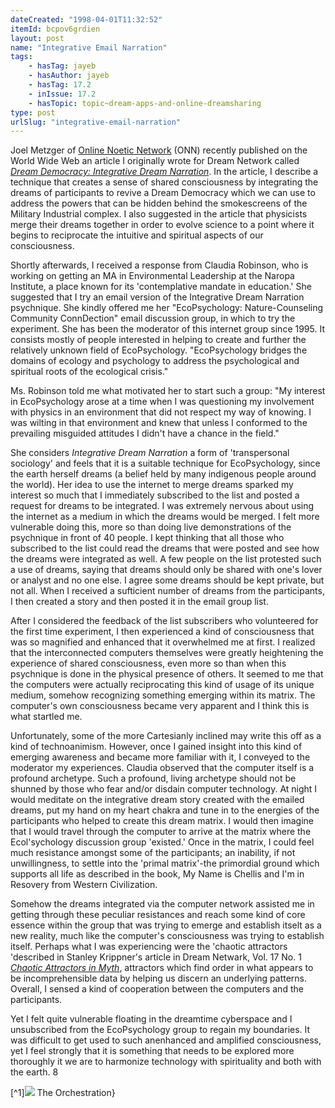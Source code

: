 ```yaml
---
dateCreated: "1998-04-01T11:32:52"
itemId: bcpov6grdien
layout: post
name: "Integrative Email Narration"
tags:
    - hasTag: jayeb
    - hasAuthor: jayeb
    - hasTag: 17.2
    - inIssue: 17.2
    - hasTopic: topic~dream-apps-and-online-dreamsharing
type: post
urlSlug: "integrative-email-narration"
---
```


Joel Metzger of [Online Noetic Network](https://web.archive.org/web/20000520075317/http://www.wisdomtalk.org:80/) (ONN) recently published on the World Wide Web an article I originally wrote for Dream Network called [_Dream Democracy: Integrative Dream Narration_](../bcpov6grddem/dream-democracy-integrative-dream-narration). In the article, I describe a technique that creates a sense of shared consciousness by integrating the dreams of participants to revive a Dream Democracy which we can use to address the powers that can be hidden behind the smokescreens of the Military Industrial complex. I also suggested in the article that physicists merge their dreams together in order to evolve science to a point where it begins to reciprocate the intuitive and spiritual aspects of our consciousness.

Shortly afterwards, I received a response from Claudia Robinson, who is working on getting an MA in Environmental Leadership at the Naropa Institute, a place known for its 'contemplative mandate in education.' She suggested that I try an email version of the Integrative Dream Narration psychnique. She kindly offered me her "EcoPsychology: Nature-Counseling Community ConnDection" email discussion group, in which to try the experiment. She has been the moderator of this internet group since 1995. It consists mostly of people interested in helping to create and further the relatively unknown field of EcoPsychology. "EcoPsychology bridges the domains of ecology and psychology to address the psychological and spiritual roots of the ecological crisis."

Ms. Robinson told me what motivated her to start such a group: "My interest in EcoPsychology arose at a time when I was questioning my involvement with physics in an environment that did not respect my way of knowing. I was wilting in that environment and knew that unless I conformed to the prevailing misguided attitudes I didn't have a chance in the field."

She considers _Integrative Dream Narration_ a form of 'transpersonal sociology' and feels that it is a suitable technique for EcoPsychology, since the earth herself dreams (a belief held by many indigenous people around the world). Her idea to use the internet to merge dreams sparked my interest so much that I immediately subscribed to the list and posted a request for dreams to be integrated. I was extremely nervous about using the internet as a medium in which the dreams would be merged. I felt more vulnerable doing this, more so than doing live demonstrations of the psychnique in front of 40 people. I kept thinking that all those who subscribed to the list could read the dreams that were posted and see how the dreams were integrated as well. A few people on the list protested such a use of dreams, saying that dreams should only be shared with one's lover or analyst and no one else. I agree some dreams should be kept private, but not all. When I received a sufticient number of dreams from the participants, I then created a story and then posted it in the email group list.

After I considered the feedback of the list subscribers who volunteered for the first time experiment, I then experienced a kind of consciousness that was so magnified and enhanced that it overwhelmed me at first. I realized that the interconnected computers themselves were greatly heightening the experience of shared consciousness, even more so than when this psychnique is done in the physical presence of others. It seemed to me that the computers were actually reciprocating this kind of usage of its unique medium, somehow recognizing something emerging within its matrix. The computer's own consciousness became very apparent and I think this is what startled me.

Unfortunately, some of the more Cartesianly inclined may write this off as a kind of technoanimism. However, once I gained insight into this kind of emerging awareness and became more familiar with it, I conveyed to the moderator my experiences. Claudia observed that the computer itself is a profound archetype. Such a profound, living archetype should not be shunned by those who fear and/or disdain computer technology.
At night I would meditate on the integrative dream story created with the emailed dreams, put my hand on my heart chakra and tune in to the energies of the participants who helped to create this dream matrix. I would then imagine that I would travel through the computer to arrive at the matrix where the Ecol'sychology discussion group 'existed.' Once in the matrix, I could feel much resistance amongst some of the participants; an inability, if not unwillingness, to settle into the 'primal matrix'-the primordial ground which supports all life as described in the book, My Name is Chellis and I'm in Resovery from Western Civilization.

Somehow the dreams integrated via the computer network assisted me in getting through these peculiar resistances and reach some kind of core essence within the group that was trying to emerge and establish itselt as a new reality, much like the computer's consciousness was trying to establish itself. Perhaps what I was experiencing were the 'chaotic attractors 'described in Stanley Krippner's article in Dream Netwark, Vol. 17 No. 1 [_Chaotic Attractors in Myth_](../bcpov6zchaot/chaotic-attractors-in-myth-stories-told-by-the-kariri-xuco-indians), attractors which find order in what appears to be incomprehensible data by helping us discern an underlying patterns. Overall, I sensed a kind of cooperation between the computers and the participants.

Yet I felt quite vulnerable floating in the dreamtime cyberspace and I unsubscribed from the EcoPsychology group to regain my boundaries. It was difficult to get used to such anenhanced and amplified consciousness, yet I feel strongly that it is something that needs to be explored more thoroughly it we are to harmonize technology with spirituality and both with the earth. 8

[^1]![](https://cdn.mathpix.com/cropped/2024_09_20_a2c23e30217fc04d6fd8g-40.jpg?height=150&width=1408&top_left_y=196&top_left_x=410) The Orchestration}

